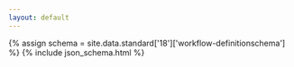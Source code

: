 ```yaml
---
layout: default
---
```


{% assign schema = site.data.standard['18']['workflow-definitionschema'] %}
{% include json_schema.html %}
